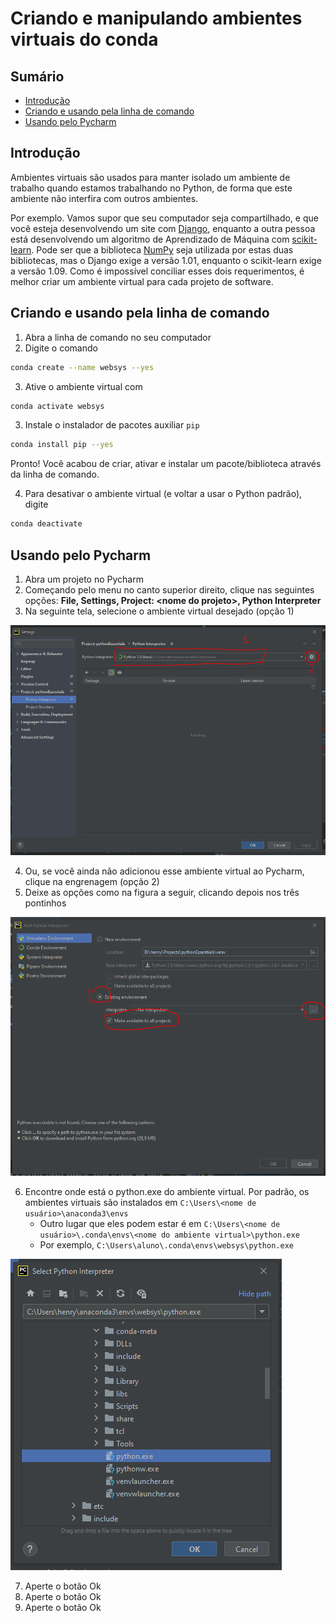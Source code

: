 # Criando e manipulando ambientes virtuais do conda

## Sumário

* [Introdução](#introdução)
* [Criando e usando pela linha de comando](#criando-e-usando-pela-linha-de-comando)
* [Usando pelo Pycharm](#usando-pelo-pycharm)

## Introdução

Ambientes virtuais são usados para manter isolado um ambiente de trabalho quando estamos trabalhando no Python, de forma que este ambiente não interfira com outros ambientes.

Por exemplo. Vamos supor que seu computador seja compartilhado, e que você esteja desenvolvendo um site com [Django](https://www.djangoproject.com/), enquanto a outra pessoa
está desenvolvendo um algoritmo de Aprendizado de Máquina com [scikit-learn](https://www.djangoproject.com/). Pode ser que a biblioteca [NumPy](https://numpy.org/) seja utilizada
por estas duas  bibliotecas, mas o Django exige a versão 1.01, enquanto o scikit-learn exige a versão 1.09. Como é impossível conciliar esses dois requerimentos, é melhor criar 
um ambiente virtual para cada projeto de software.

## Criando e usando pela linha de comando

1. Abra a linha de comando no seu computador 
2. Digite o comando

```bash
conda create --name websys --yes
```

3. Ative o ambiente virtual com 

```bash
conda activate websys
```

3. Instale o instalador de pacotes auxiliar `pip`

```bash
conda install pip --yes
```

Pronto! Você acabou de criar, ativar e instalar um pacote/biblioteca através da linha de comando.

4. Para desativar o ambiente virtual (e voltar a usar o Python padrão), digite 

```bash
conda deactivate
```

## Usando pelo Pycharm

1. Abra um projeto no Pycharm
2. Começando pelo menu no canto superior direito, clique nas seguintes opções: **File, Settings, Project: \<nome do projeto\>, Python Interpreter**
3. Na seguinte tela, selecione o ambiente virtual desejado (opção 1)

![venvs_setup_1](../images/venvs_setup_1.png)

4. Ou, se você ainda não adicionou esse ambiente virtual ao Pycharm, clique na engrenagem (opção 2)
5. Deixe as opções como na figura a seguir, clicando depois nos três pontinhos

![venvs_setup_2](../images/venvs_setup_2.png)

6. Encontre onde está o python.exe do ambiente virtual. Por padrão, os ambientes virtuais são instalados em `C:\Users\<nome de usuário>\anaconda3\envs`
   * Outro lugar que eles podem estar é em `C:\Users\<nome de usuário>\.conda\envs\<nome do ambiente virtual>\python.exe`
   * Por exemplo, `C:\Users\aluno\.conda\envs\websys\python.exe`

![venvs_setup_3](../images/venvs_setup_3.png)

7. Aperte o botão Ok
8. Aperte o botão Ok
9. Aperte o botão Ok